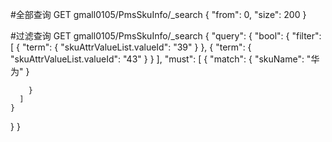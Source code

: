#全部查询
GET gmall0105/PmsSkuInfo/_search
{
  "from": 0, 
  "size": 200
}

#过滤查询
GET gmall0105/PmsSkuInfo/_search
{
  "query": {
    "bool": {
      "filter": [
        {
          "term": {
            "skuAttrValueList.valueId": "39"
          }
        },
        {
          "term": {
            "skuAttrValueList.valueId": "43"
          }
        }
      ],
      "must": [
        {
          "match": {
            "skuName": "华为"
          }
          
        }
      ]
    }
  }
}